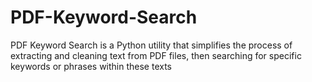 # PDF-Keyword-Search
PDF Keyword Search is a Python utility that simplifies the process of extracting and cleaning text from PDF files, then searching for specific keywords or phrases within these texts

